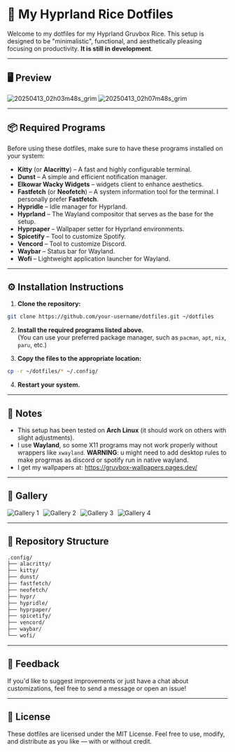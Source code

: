 # 🎨 My Hyprland Rice Dotfiles

Welcome to my dotfiles for my Hyprland Gruvbox Rice. This setup is designed to be "minimalistic", functional, and aesthetically pleasing focusing on productivity. **It is still in development**.

---

## 🖥️ Preview



![20250413_02h03m48s_grim](https://github.com/user-attachments/assets/e422f9e9-af22-4d11-bac8-fe0f38bc2085) ![20250413_02h07m48s_grim](https://github.com/user-attachments/assets/91f344c2-b9b0-43ae-a639-a2901e09ea5d)


---

## 📦 Required Programs

Before using these dotfiles, make sure to have these programs installed on your system:

- **Kitty** (or **Alacritty**) – A fast and highly configurable terminal.  
- **Dunst** – A simple and efficient notification manager.  
- **Elkowar Wacky Widgets** – widgets client to enhance aesthetics.  
- **Fastfetch** (or **Neofetch**) – A system information tool for the terminal. I personally prefer **Fastfetch**.  
- **Hypridle** – Idle manager for Hyprland.  
- **Hyprland** – The Wayland compositor that serves as the base for the setup.  
- **Hyprpaper** – Wallpaper setter for Hyprland environments.  
- **Spicetify** – Tool to customize Spotify.  
- **Vencord** – Tool to customize Discord.  
- **Waybar** – Status bar for Wayland.  
- **Wofi** – Lightweight application launcher for Wayland.

---

## ⚙️ Installation Instructions

1. **Clone the repository:**

```bash
git clone https://github.com/your-username/dotfiles.git ~/dotfiles
```

2. **Install the required programs listed above.**  
   (You can use your preferred package manager, such as `pacman`, `apt`, `nix`, `paru`, etc.)

3. **Copy the files to the appropriate location:**

```bash
cp -r ~/dotfiles/* ~/.config/
```

4. **Restart your system.**

---

## 📝 Notes

- This setup has been tested on **Arch Linux** (it should work on others with slight adjustments).
- I use **Wayland**, so some X11 programs may not work properly without wrappers like `xwayland`. **WARNING**: u might need to add desktop rules to make progrmas as discord or spotify run in native wayland.
- I get my wallpapers at: https://gruvbox-wallpapers.pages.dev/
---

## 📸 Gallery

<div style="display: flex; flex-wrap: wrap; gap: 10px;"> <img src="https://github.com/user-attachments/assets/8b460b98-7231-4b1d-8c97-208a48498eed" alt="Gallery 1" style="max-width: 45%; height: auto;"> <img src="https://github.com/user-attachments/assets/10298e11-1dba-4596-b5e3-aabb5f42d44f" alt="Gallery 2" style="max-width: 45%; height: auto;"> <img src="https://github.com/user-attachments/assets/4c7b5ea5-7e86-41b0-bd4a-e83becc39030" alt="Gallery 3" style="max-width: 45%; height: auto;"> <img src="https://github.com/user-attachments/assets/af5f65f0-af08-4cfe-aba8-1f1c15bda0da" alt="Gallery 4" style="max-width: 45%; height: auto;"> </div>

---

## 📁 Repository Structure

```bash
.config/
├── alacritty/
├── kitty/
├── dunst/
├── fastfetch/ 
├── neofetch/
├── hypr/
├── hypridle/
├── hyprpaper/
├── spicetify/
├── vencord/
├── waybar/
└── wofi/
```

---

## 💬 Feedback

If you'd like to suggest improvements or just have a chat about customizations, feel free to send a message or open an issue!

---

## 🔐 License

These dotfiles are licensed under the MIT License. Feel free to use, modify, and distribute as you like — with or without credit.
